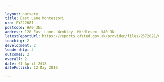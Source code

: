 ```yaml
---

layout: nursery
title: East Lane Montessori
urn: EY222681
postcode: HA0 3NL
address: 128 East Lane, Wembley, Middlesex, HA0 3NL
latestReportUrl: https://reports.ofsted.gov.uk/provider/files/2572821/urn/EY222681.pdf
teaching: 2
development: 2
leadership: 2
outcomes: 2
overall: 2
date: 01 April 2018 
datePublish: 12 May 2016

---
```

